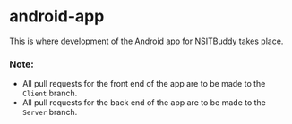 # android-app
This is where development of the Android app for NSITBuddy takes place.

### Note:
* All pull requests for the front end of the app are to be made to the `Client` branch.
* All pull requests for the back end of the app are to be made to the `Server` branch.

